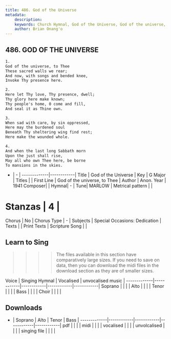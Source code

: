```yaml
---
title: 486. God of the Universe
metadata:
    description: 
    keywords: Church Hymnal, God of the Universe, God of the universe, to Thee, 
    author: Brian Onang'o
---
```



## 486. GOD OF THE UNIVERSE

```txt
1.
God of the universe, to Thee 
These sacred walls we rear; 
And now, with songs and bended knee, 
Invoke Thy presence here. 

2.
Here let Thy love, Thy presence, dwell; 
Thy glory here make known; 
Thy people's home, 0 come and fill, 
And seal it as Thine own. 

3.
When sad with care, by sin oppressed, 
Here may the burdened soul 
Beneath Thy sheltering wing find rest; 
Here make the wounded whole. 

4.
And when the last long Sabbath morn 
Upon the just shall rise, 
May all who own Thee here, be borne 
To mansions in the skies.
```

- |   -  |
-------------|------------|
Title | God of the Universe |
Key | G Major |
Titles |  |
First Line | God of the universe, to Thee |
Author | Anon.
Year | 1941
Composer|  |
Hymnal|  - |
Tune| MARLOW |
Metrical pattern | |
# Stanzas | 4 |
Chorus | No |
Chorus Type | - |
Subjects | Special Occasions: Dedication |
Texts |  |
Print Texts | 
Scripture Song |  |
  
## Learn to Sing

>>>> The files available in this section have comparatively large sizes. If you need to save on data, then you can download the midi files in the download section as they are of smaller sizes.

Voice |  Singing Hymnal | Vocalised | unvocalised music |
-------------|------------|------------|------------|------------|
Soprano | | | |
Alto | | | |
Tenor | | | |
Bass | | | |
Choir | | | |

## Downloads

- |  Soprano | Alto | Tenor | Bass |
-------------|------------|------------|------------|------------|
pdf | | | |
midi | | | |
vocalised | | | |
unvolcalised | | | |
singing file | | | |
  